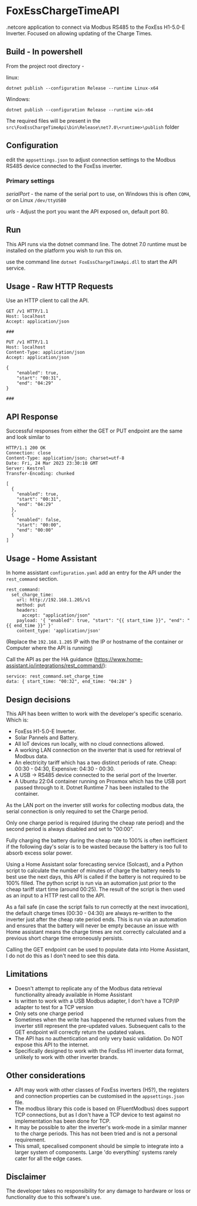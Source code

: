 # FoxEssChargeTimeAPI

.netcore application to connect via Modbus RS485 to the FoxEss H1-5.0-E Inverter. Focused on allowing updating of the Charge Times.

## Build - In powershell

From the project root directory -

linux:

`dotnet publish --configuration Release --runtime Linux-x64`

Windows:

`dotnet publish --configuration Release --runtime win-x64`

The required files will be present in the `src\FoxEssChargeTimeApi\bin\Release\net7.0\<runtime>\publish` folder

## Configuration

edit the `appsettings.json` to adjust connection settings to the Modbus RS485 device connected to the FoxEss inverter.

### Primary settings

*serialPort* - the name of the serial port to use, on Windows this is often `COM4`, or on Linux `/dev/ttyUSB0`

*urls* - Adjust the port you want the API exposed on, default port 80.

## Run

This API runs via the dotnet command line. The dotnet 7.0 runtime must be installed on the platform you wish to run this on.

use the command line `dotnet FoxEssChargeTimeApi.dll` to start the API service. 

## Usage - Raw HTTP Requests

Use an HTTP client to call the API. 

```
GET /v1 HTTP/1.1
Host: localhost
Accept: application/json

###

PUT /v1 HTTP/1.1
Host: localhost
Content-Type: application/json
Accept: application/json

{
    "enabled": true,
    "start": "00:31",
    "end": "04:29"
}

###
```

## API Response

Successful responses from either the GET or PUT endpoint are the same and look similar to

```
HTTP/1.1 200 OK
Connection: close
Content-Type: application/json; charset=utf-8
Date: Fri, 24 Mar 2023 23:30:10 GMT
Server: Kestrel
Transfer-Encoding: chunked

[
  {
    "enabled": true,
    "start": "00:31",
    "end": "04:29"
  },
  {
    "enabled": false,
    "start": "00:00",
    "end": "00:00"
  }
]
```

## Usage - Home Assistant

In home assistant `configuration.yaml` add an entry for the API under the `rest_command` section.

```
rest_command:
  set_charge_time:
    url: http://192.168.1.205/v1
    method: put
    headers:
      accept: "application/json"
    payload: '{ "enabled": true, "start": "{{ start_time }}", "end": "{{ end_time }}" }'
    content_type: 'application/json'
```

(Replace the `192.168.1.205` IP with the IP or hostname of the container or Computer where the API is running)

Call the API as per the HA guidance (https://www.home-assistant.io/integrations/rest_command/):

```
service: rest_command.set_charge_time
data: { start_time: "00:32", end_time: "04:28" }
```

## Design decisions

This API has been written to work with the developer's specific scenario. Which is:

- FoxEss H1-5.0-E Inverter.
- Solar Pannels and Battery.
- All IoT devices run locally, with no cloud connections allowed.
- A working LAN connection on the inverter that is used for retrieval of Modbus data.
- An electricity tariff which has a two distinct periods of rate. Cheap: 00:30 - 04:30, Expensive: 04:30 - 00:30.
- A USB -> RS485 device connected to the serial port of the Inverter.
- A Ubuntu 22:04 container running on Proxmox which has the USB port passed through to it. Dotnet Runtime 7 has been installed to the container.

As the LAN port on the inverter still works for collecting modbus data, the serial connection is only required to set the Charge period.

Only one charge period is required (during the cheap rate period) and the second period is always disabled and set to "00:00".

Fully charging the battery during the cheap rate to 100% is often inefficient if the following day's solar is to be wasted because the 
battery is too full to absorb excess solar power.

Using a Home Assistant solar forecasting service (Solcast), and a Python script to calculate the number of minutes of charge the battery 
needs to best use the next days, this API is called if the battery is not required to be 100% filled. The python script is run via an automation
just prior to the cheap tariff start time (around 00:25). The result of the script is then used as an input to a HTTP rest call to the API.

As a fail safe (in case the script fails to run correctly at the next invocation), the default charge times (00:30 - 04:30) are always re-written to
the inverter just after the cheap rate period ends. This is run via an automation and ensures that the battery will never be empty because
an issue with Home assistant means the charge times are not correctly calculated and a previous short charge time erroneously persists.

Calling the GET endpoint can be used to populate data into Home Assistant, I do not do this as I don't need to see this data.

## Limitations

- Doesn't attempt to replicate any of the Modbus data retrieval functionality already available in Home Assistant
- Is written to work with a USB Modbus adapter, I don't have a TCP/IP adapter to test for a TCP version
- Only sets one charge period
- Sometimes when the write has happened the returned values from the inverter still represent the pre-updated values. Subsequent calls to
the GET endpoint will correctly return the updated values.
- The API has no authentication and only very basic validation. Do NOT expose this API to the internet.
- Specifically designed to work with the FoxEss H1 inverter data format, unlikely to work with other inverter brands.

## Other considerations

- API may work with other classes of FoxEss inverters (H5?), the registers and connection properties can be customised in the `appsettings.json` file.
- The modbus library this code is based on (FluentModbus) does support TCP connections, but as I don't have a TCP device to test against no 
implementation has been done for TCP.
- It may be possible to alter the inverter's work-mode in a similar manner to the charge periods. This has not been tried and is not a personal 
requirement.
- This small, specalised component should be simple to integrate into a larger system of components. Large 'do everything' systems rarely cater for all the edge cases.

## Disclaimer

The developer takes no responsibility for any damage to hardware or loss or functionality due to this software's use. 